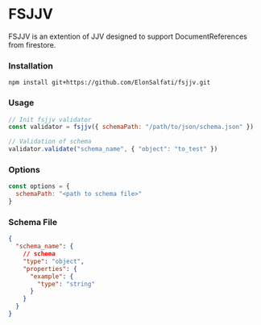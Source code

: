 # FSJJV

FSJJV is an extention of JJV designed to support DocumentReferences from firestore.

### Installation
```shell
npm install git+https://github.com/ElonSalfati/fsjjv.git
```

### Usage
```javascript
// Init fsjjv validator
const validator = fsjjv({ schemaPath: "/path/to/json/schema.json" })

// Validation of schema
validator.validate("schema_name", { "object": "to_test" })
```

### Options
```javascript
const options = {
  schemaPath: "<path to schema file>"
}
```

### Schema File
```json
{
  "schema_name": {
    // schema
    "type": "object",
    "properties": {
      "example": {
        "type": "string"
      }
    }
  }
}
```
